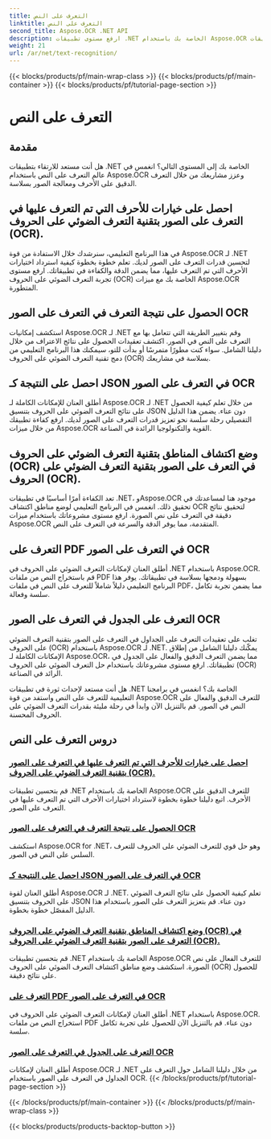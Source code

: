 ```yaml
---
title: التعرف على النص
linktitle: التعرف على النص
second_title: Aspose.OCR .NET API
description: ارفع مستوى تطبيقات .NET الخاصة بك باستخدام Aspose.OCR للتعرف الدقيق على الأحرف. اكتشف البرامج التعليمية للحصول على الاختيارات والنتائج وتنسيقات JSON في التعرف على الصور بتقنية التعرف الضوئي على الحروف (OCR).
weight: 21
url: /ar/net/text-recognition/
---
```


{{< blocks/products/pf/main-wrap-class >}}
{{< blocks/products/pf/main-container >}}
{{< blocks/products/pf/tutorial-page-section >}}

# التعرف على النص

## مقدمة

هل أنت مستعد للارتقاء بتطبيقات .NET الخاصة بك إلى المستوى التالي؟ انغمس في عالم التعرف على النص باستخدام Aspose.OCR وعزز مشاريعك من خلال التعرف الدقيق على الأحرف ومعالجة الصور بسلاسة.

## احصل على خيارات للأحرف التي تم التعرف عليها في التعرف على الصور بتقنية التعرف الضوئي على الحروف (OCR).

في هذا البرنامج التعليمي، سنرشدك خلال الاستفادة من قوة Aspose.OCR لـ .NET لتحسين قدرات التعرف على الصور لديك. تعلم خطوة بخطوة كيفية استرداد اختيارات الأحرف التي تم التعرف عليها، مما يضمن الدقة والكفاءة في تطبيقاتك. ارفع مستوى تجربة التعرف الضوئي على الحروف (OCR) الخاصة بك مع ميزات Aspose.OCR المتطورة.

## الحصول على نتيجة التعرف في التعرف على الصور OCR

استكشف إمكانيات Aspose.OCR لـ .NET وقم بتغيير الطريقة التي تتعامل بها مع التعرف على النص في الصور. اكتشف تعقيدات الحصول على نتائج الاعتراف من خلال دليلنا الشامل. سواء كنت مطورًا متمرسًا أو بدأت للتو، سيمكنك هذا البرنامج التعليمي من دمج تقنية التعرف الضوئي على الحروف (OCR) بسلاسة في مشاريعك.

## احصل على النتيجة كـ JSON في التعرف على الصور OCR

أطلق العنان للإمكانات الكاملة لـ Aspose.OCR لـ .NET من خلال تعلم كيفية الحصول على نتائج التعرف الضوئي على الحروف بتنسيق JSON دون عناء. يضمن هذا الدليل التفصيلي رحلة سلسة نحو تعزيز قدرات التعرف على الصور لديك. ارفع كفاءة تطبيقك من خلال ميزات Aspose.OCR القوية والتكنولوجيا الرائدة في الصناعة.

## وضع اكتشاف المناطق بتقنية التعرف الضوئي على الحروف (OCR) في التعرف على الصور بتقنية التعرف الضوئي على الحروف (OCR).

تعد الكفاءة أمرًا أساسيًا في تطبيقات .NET، وAspose.OCR موجود هنا لمساعدتك في تحقيق ذلك. انغمس في البرنامج التعليمي لوضع مناطق اكتشاف OCR لتحقيق نتائج دقيقة في التعرف على نص الصورة. ارفع مستوى مشروعاتك باستخدام ميزات Aspose.OCR المتقدمة، مما يوفر الدقة والسرعة في التعرف على النص.

## التعرف على PDF في التعرف على الصور OCR

أطلق العنان لإمكانات التعرف الضوئي على الحروف في .NET باستخدام Aspose.OCR. قم باستخراج النص من ملفات PDF بسهولة ودمجها بسلاسة في تطبيقاتك. يوفر هذا البرنامج التعليمي دليلاً شاملاً للتعرف على النص في ملفات PDF، مما يضمن تجربة تكامل سلسة وفعالة.

## التعرف على الجدول في التعرف على الصور OCR

تغلب على تعقيدات التعرف على الجداول في التعرف على الصور بتقنية التعرف الضوئي على الحروف (OCR) باستخدام Aspose.OCR لـ .NET. يمكّنك دليلنا الشامل من إطلاق الإمكانات الكاملة لـ Aspose.OCR، مما يضمن التعرف الدقيق والفعال على الجدول في تطبيقاتك. ارفع مستوى مشروعاتك باستخدام حل التعرف الضوئي على الحروف (OCR) الرائد في الصناعة.

هل أنت مستعد لإحداث ثورة في تطبيقات .NET الخاصة بك؟ انغمس في برامجنا التعليمية للتعرف على النص واستفد من قوة Aspose.OCR للتعرف الدقيق والفعال على النص في الصور. قم بالتنزيل الآن وابدأ في رحلة مليئة بقدرات التعرف الضوئي على الحروف المحسنة.
## دروس التعرف على النص
### [احصل على خيارات للأحرف التي تم التعرف عليها في التعرف على الصور بتقنية التعرف الضوئي على الحروف (OCR).](./get-choices-for-recognized-characters/)
قم بتحسين تطبيقات .NET الخاصة بك باستخدام Aspose.OCR للتعرف الدقيق على الأحرف. اتبع دليلنا خطوة بخطوة لاسترداد اختيارات الأحرف التي تم التعرف عليها في التعرف على الصور.
### [الحصول على نتيجة التعرف في التعرف على الصور OCR](./get-recognition-result/)
استكشف Aspose.OCR for .NET، وهو حل قوي للتعرف الضوئي على الحروف للتعرف السلس على النص في الصور.
### [احصل على النتيجة كـ JSON في التعرف على الصور OCR](./get-result-as-json/)
أطلق العنان لقوة Aspose.OCR لـ .NET. تعلم كيفية الحصول على نتائج التعرف الضوئي على الحروف بتنسيق JSON دون عناء. قم بتعزيز التعرف على الصور باستخدام هذا الدليل المفصّل خطوة بخطوة.
### [وضع اكتشاف المناطق بتقنية التعرف الضوئي على الحروف (OCR) في التعرف على الصور بتقنية التعرف الضوئي على الحروف (OCR).](./ocr-detect-areas-mode/)
قم بتحسين تطبيقات .NET الخاصة بك باستخدام Aspose.OCR للتعرف الفعال على نص الصورة. استكشف وضع مناطق اكتشاف التعرف الضوئي على الحروف (OCR) للحصول على نتائج دقيقة.
### [التعرف على PDF في التعرف على الصور OCR](./recognize-pdf/)
أطلق العنان لإمكانات التعرف الضوئي على الحروف في .NET باستخدام Aspose.OCR. استخراج النص من ملفات PDF دون عناء. قم بالتنزيل الآن للحصول على تجربة تكامل سلسة.
### [التعرف على الجدول في التعرف على الصور OCR](./recognize-table/)
أطلق العنان لإمكانات Aspose.OCR لـ .NET من خلال دليلنا الشامل حول التعرف على الجداول في التعرف على الصور باستخدام OCR.
{{< /blocks/products/pf/tutorial-page-section >}}

{{< /blocks/products/pf/main-container >}}
{{< /blocks/products/pf/main-wrap-class >}}

{{< blocks/products/products-backtop-button >}}
